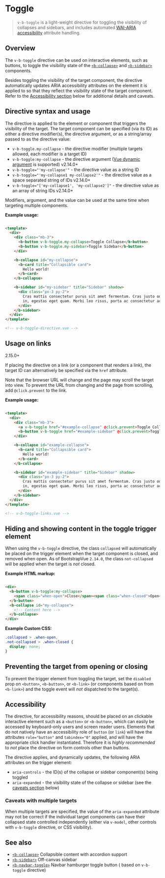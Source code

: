 # Toggle

> `v-b-toggle` is a light-weight directive for toggling the visibility of collapses and sidebars,
> and includes automated [WAI-ARIA accessibility](/docs/reference/accessibility) attribute handling.

## Overview

The `v-b-toggle` directive can be used on interactive elements, such as buttons, to toggle the visibility state of
the [`<b-collapse>`](/docs/components/collapse) and
[`<b-sidebar>`](/docs/components/sidebar) components.

Besides toggling the visibility of the target component, the directive automatically updates ARIA accessibility
attributes on the element it is applied to so that they reflect the visibility state of the target component. Refer to
the [Accessibility section](#accessibility) below for additional details and caveats.

## Directive syntax and usage

The directive is applied to the element or component that triggers the visibility of the target. The target component
can be specified (via its ID) as either a directive modifier(s), the directive argument, or as a string/array passed to
as the directive value:

- `v-b-toggle.my-collapse` - the directive modifier (multiple targets allowed, each modifier is a target ID)
- `v-b-toggle:my-collapse` - the directive argument
  ([Vue dynamic argument](https://vuejs.org/v2/guide/syntax.html#Dynamic-Arguments) is supported)
  <span class="badge badge-info small" aria-label="Available in BootstrapVue v2.14.0+">v2.14.0+</span>
- `v-b-toggle="'my-collapse'"` - the directive value as a string ID
- `v-b-toggle="'my-collapse1 my-collapse2'"` - the directive value as a space separated string of IDs
  <span class="badge badge-info small" aria-label="Available in BootstrapVue v2.14.0+">v2.14.0+</span>
- `v-b-toggle="['my-collapse1', 'my-collapse2']"` - the directive value as an array of string IDs
  <span class="badge badge-info small" aria-label="Available in BootstrapVue v2.14.0+">v2.14.0+</span>

Modifiers, argument, and the value can be used at the same time when targeting multiple components.

**Example usage:**

```html

<template>
  <div>
    <div class="mb-3">
      <b-button v-b-toggle.my-collapse>Toggle Collapse</b-button>
      <b-button v-b-toggle.my-sidebar>Toggle Sidebar</b-button>
    </div>

    <b-collapse id="my-collapse">
      <b-card title="Collapsible card">
        Hello world!
      </b-card>
    </b-collapse>

    <b-sidebar id="my-sidebar" title="Sidebar" shadow>
      <div class="px-3 py-2">
        Cras mattis consectetur purus sit amet fermentum. Cras justo odio, dapibus ac facilisis
        in, egestas eget quam. Morbi leo risus, porta ac consectetur ac, vestibulum at eros.
      </div>
    </b-sidebar>
  </div>
</template>

<!-- v-b-toggle-directive.vue -->
```

## Usage on links

<span class="badge badge-info small">2.15.0+</span>

If placing the directive on a link (or a component that renders a link), the target ID can alternatively be specified
via the `href` attribute.

Note that the browser URL will change and the page may scroll the target into view. To prevent the URL from changing and
the page from scrolling, add `@click.prevent` to the link.

**Example usage:**

```html

<template>
  <div>
    <div class="mb-3">
      <a v-b-toggle href="#example-collapse" @click.prevent>Toggle Collapse</a>
      <b-button v-b-toggle href="#example-sidebar" @click.prevent>Toggle Sidebar</b-button>
    </div>

    <b-collapse id="example-collapse">
      <b-card title="Collapsible card">
        Hello world!
      </b-card>
    </b-collapse>

    <b-sidebar id="example-sidebar" title="Sidebar" shadow>
      <div class="px-3 py-2">
        Cras mattis consectetur purus sit amet fermentum. Cras justo odio, dapibus ac facilisis
        in, egestas eget quam. Morbi leo risus, porta ac consectetur ac, vestibulum at eros.
      </div>
    </b-sidebar>
  </div>
</template>

<!-- v-b-toggle-links.vue -->
```

## Hiding and showing content in the toggle trigger element

When using the `v-b-toggle` directive, the class `collapsed` will automatically be placed on the trigger element when
the target component is closed, and removed when open. As of BootstrapVue
`2.14.0`, the class `not-collapsed` will be applied when the target is _not_ closed.

**Example HTML markup:**

```html

<div>
  <b-button v-b-toggle:my-collapse>
    <span class="when-open">Close</span><span class="when-closed">Open</span> My Collapse
  </b-button>
  <b-collapse id="my-collapse">
    <!-- Content here -->
  </b-collapse>
</div>
```

**Example Custom CSS:**

```css
.collapsed > .when-open,
.not-collapsed > .when-closed {
  display: none;
}
```

## Preventing the target from opening or closing

To prevent the trigger element from toggling the target, set the `disabled` prop on `<button>`,
`<b-button>`, or `<b-link>` (or components based on from `<b-link>`) and the toggle event will _not_
dispatched to the target(s).

## Accessibility

The directive, for accessibility reasons, should be placed on an clickable interactive element such as a `<button>`
or `<b-button>`, which can easily be accessed by keyboard-only users and screen reader users. Elements that do not
natively have an accessibility role of `button` (or `link`) will have the attributes `role="button"` and `tabindex="0"`
applied, and will have the appropriate click handler instantiated. Therefore it is _highly recommended_ to _not_ place
the directive on form controls other than buttons.

The directive applies, and dynamically updates, the following ARIA attributes on the trigger element:

- `aria-controls` - the ID(s) of the collapse or sidebar component(s) being toggled
- `aria-expanded` - the visibility state of the collapse or sidebar (see the
  [caveats section](#caveats-with-multiple-targets) below)

### Caveats with multiple targets

When multiple targets are specified, the value of the `aria-expanded` attribute may not be correct if the individual
target components can have their collapsed state controlled independently (either via `v-model`, other controls
with `v-b-toggle` directive, or CSS visibility).

## See also

- [`<b-collapse>`](/docs/components/collapse) Collapsible content with accordion support
- [`<b-sidebar>`](/docs/components/sidebar) Off-canvas sidebar
- [`<b-navbar-toggle>`](/docs/components/navbar#b-navbar-toggle-and-b-collapse-is-nav) Navbar hamburger toggle button (
  based on `v-b-toggle` directive)
